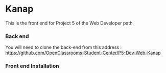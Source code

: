 # Kanap #

This is the front end for Project 5 of the Web Developer path.

### Back end ###

You will need to clone the back-end from this address : https://github.com/OpenClassrooms-Student-Center/P5-Dev-Web-Kanap

### Front end Installation ###
